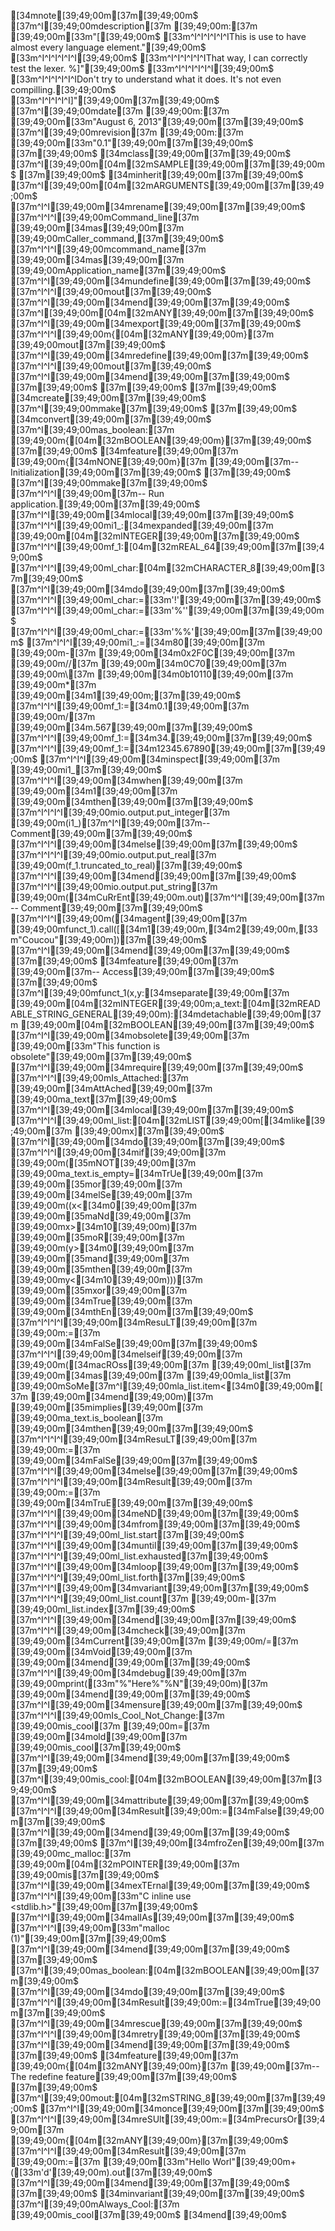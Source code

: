[34mnote[39;49;00m[37m[39;49;00m$
[37m^I[39;49;00mdescription[37m [39;49;00m:[37m [39;49;00m[33m"[[39;49;00m$
[33m^I^I^I^I^I^IThis is use to have almost every language element."[39;49;00m$
[33m^I^I^I^I^I^I[39;49;00m$
[33m^I^I^I^I^I^IThat way, I can correctly test the lexer. %]"[39;49;00m$
[33m^I^I^I^I^I^I[39;49;00m$
[33m^I^I^I^I^I^IDon't try to understand what it does. It's not even compilling.[39;49;00m$
[33m^I^I^I^I^I]"[39;49;00m[37m[39;49;00m$
[37m^I[39;49;00mdate[37m        [39;49;00m:[37m [39;49;00m[33m"August 6, 2013"[39;49;00m[37m[39;49;00m$
[37m^I[39;49;00mrevision[37m    [39;49;00m:[37m [39;49;00m[33m"0.1"[39;49;00m[37m[39;49;00m$
[37m[39;49;00m$
[34mclass[39;49;00m[37m[39;49;00m$
[37m^I[39;49;00m[04m[32mSAMPLE[39;49;00m[37m[39;49;00m$
[37m[39;49;00m$
[34minherit[39;49;00m[37m[39;49;00m$
[37m^I[39;49;00m[04m[32mARGUMENTS[39;49;00m[37m[39;49;00m$
[37m^I^I[39;49;00m[34mrename[39;49;00m[37m[39;49;00m$
[37m^I^I^I[39;49;00mCommand_line[37m [39;49;00m[34mas[39;49;00m[37m [39;49;00mCaller_command,[37m[39;49;00m$
[37m^I^I^I[39;49;00mcommand_name[37m [39;49;00m[34mas[39;49;00m[37m [39;49;00mApplication_name[37m[39;49;00m$
[37m^I^I[39;49;00m[34mundefine[39;49;00m[37m[39;49;00m$
[37m^I^I^I[39;49;00mout[37m[39;49;00m$
[37m^I^I[39;49;00m[34mend[39;49;00m[37m[39;49;00m$
[37m^I[39;49;00m[04m[32mANY[39;49;00m[37m[39;49;00m$
[37m^I^I[39;49;00m[34mexport[39;49;00m[37m[39;49;00m$
[37m^I^I^I[39;49;00m{[04m[32mANY[39;49;00m}[37m [39;49;00mout[37m[39;49;00m$
[37m^I^I[39;49;00m[34mredefine[39;49;00m[37m[39;49;00m$
[37m^I^I^I[39;49;00mout[37m[39;49;00m$
[37m^I^I[39;49;00m[34mend[39;49;00m[37m[39;49;00m$
[37m[39;49;00m$
[37m[39;49;00m$
[37m[39;49;00m$
[34mcreate[39;49;00m[37m[39;49;00m$
[37m^I[39;49;00mmake[37m[39;49;00m$
[37m[39;49;00m$
[34mconvert[39;49;00m[37m[39;49;00m$
[37m^I[39;49;00mas_boolean:[37m [39;49;00m{[04m[32mBOOLEAN[39;49;00m}[37m[39;49;00m$
[37m[39;49;00m$
[34mfeature[39;49;00m[37m [39;49;00m{[34mNONE[39;49;00m}[37m [39;49;00m[37m-- Initialization[39;49;00m[37m[39;49;00m$
[37m[39;49;00m$
[37m^I[39;49;00mmake[37m[39;49;00m$
[37m^I^I^I[39;49;00m[37m-- Run application.[39;49;00m[37m[39;49;00m$
[37m^I^I[39;49;00m[34mlocal[39;49;00m[37m[39;49;00m$
[37m^I^I^I[39;49;00mi1_:[34mexpanded[39;49;00m[37m [39;49;00m[04m[32mINTEGER[39;49;00m[37m[39;49;00m$
[37m^I^I^I[39;49;00mf_1:[04m[32mREAL_64[39;49;00m[37m[39;49;00m$
[37m^I^I^I[39;49;00ml_char:[04m[32mCHARACTER_8[39;49;00m[37m[39;49;00m$
[37m^I^I[39;49;00m[34mdo[39;49;00m[37m[39;49;00m$
[37m^I^I^I[39;49;00ml_char:=[33m'!'[39;49;00m[37m[39;49;00m$
[37m^I^I^I[39;49;00ml_char:=[33m'%''[39;49;00m[37m[39;49;00m$
[37m^I^I^I[39;49;00ml_char:=[33m'%%'[39;49;00m[37m[39;49;00m$
[37m^I^I^I[39;49;00mi1_:=[34m80[39;49;00m[37m [39;49;00m-[37m [39;49;00m[34m0x2F0C[39;49;00m[37m [39;49;00m//[37m [39;49;00m[34m0C70[39;49;00m[37m [39;49;00m\\[37m [39;49;00m[34m0b10110[39;49;00m[37m [39;49;00m*[37m [39;49;00m[34m1[39;49;00m;[37m[39;49;00m$
[37m^I^I^I[39;49;00mf_1:=[34m0.1[39;49;00m[37m [39;49;00m/[37m [39;49;00m[34m.567[39;49;00m[37m[39;49;00m$
[37m^I^I^I[39;49;00mf_1:=[34m34.[39;49;00m[37m[39;49;00m$
[37m^I^I^I[39;49;00mf_1:=[34m12345.67890[39;49;00m[37m[39;49;00m$
[37m^I^I^I[39;49;00m[34minspect[39;49;00m[37m [39;49;00mi1_[37m[39;49;00m$
[37m^I^I^I[39;49;00m[34mwhen[39;49;00m[37m [39;49;00m[34m1[39;49;00m[37m [39;49;00m[34mthen[39;49;00m[37m[39;49;00m$
[37m^I^I^I^I[39;49;00mio.output.put_integer[37m [39;49;00m(i1_)[37m^I^I[39;49;00m[37m-- Comment[39;49;00m[37m[39;49;00m$
[37m^I^I^I[39;49;00m[34melse[39;49;00m[37m[39;49;00m$
[37m^I^I^I^I[39;49;00mio.output.put_real[37m [39;49;00m(f_1.truncated_to_real)[37m[39;49;00m$
[37m^I^I^I[39;49;00m[34mend[39;49;00m[37m[39;49;00m$
[37m^I^I^I[39;49;00mio.output.put_string[37m [39;49;00m([34mCuRrEnt[39;49;00m.out)[37m^I^I[39;49;00m[37m-- Comment[39;49;00m[37m[39;49;00m$
[37m^I^I^I[39;49;00m([34magent[39;49;00m[37m [39;49;00mfunct_1).call([[34m1[39;49;00m,[34m2[39;49;00m,[33m"Coucou"[39;49;00m])[37m[39;49;00m$
[37m^I^I[39;49;00m[34mend[39;49;00m[37m[39;49;00m$
[37m[39;49;00m$
[34mfeature[39;49;00m[37m [39;49;00m[37m-- Access[39;49;00m[37m[39;49;00m$
[37m[39;49;00m$
[37m^I[39;49;00mfunct_1(x,y:[34mseparate[39;49;00m[37m [39;49;00m[04m[32mINTEGER[39;49;00m;a_text:[04m[32mREADABLE_STRING_GENERAL[39;49;00m):[34mdetachable[39;49;00m[37m [39;49;00m[04m[32mBOOLEAN[39;49;00m[37m[39;49;00m$
[37m^I^I[39;49;00m[34mobsolete[39;49;00m[37m [39;49;00m[33m"This function is obsolete"[39;49;00m[37m[39;49;00m$
[37m^I^I[39;49;00m[34mrequire[39;49;00m[37m[39;49;00m$
[37m^I^I^I[39;49;00mIs_Attached:[37m [39;49;00m[34mAttAched[39;49;00m[37m [39;49;00ma_text[37m[39;49;00m$
[37m^I^I[39;49;00m[34mlocal[39;49;00m[37m[39;49;00m$
[37m^I^I^I[39;49;00ml_list:[04m[32mLIST[39;49;00m[[34mlike[39;49;00m[37m [39;49;00mx][37m[39;49;00m$
[37m^I^I[39;49;00m[34mdo[39;49;00m[37m[39;49;00m$
[37m^I^I^I[39;49;00m[34mif[39;49;00m[37m [39;49;00m([35mNOT[39;49;00m[37m [39;49;00ma_text.is_empty=[34mTrUe[39;49;00m[37m [39;49;00m[35mor[39;49;00m[37m [39;49;00m[34melSe[39;49;00m[37m [39;49;00m((x<[34m0[39;49;00m[37m [39;49;00m[35maNd[39;49;00m[37m [39;49;00mx>[34m10[39;49;00m)[37m [39;49;00m[35moR[39;49;00m[37m [39;49;00m(y>[34m0[39;49;00m[37m [39;49;00m[35mand[39;49;00m[37m [39;49;00m[35mthen[39;49;00m[37m [39;49;00my<[34m10[39;49;00m)))[37m [39;49;00m[35mxor[39;49;00m[37m [39;49;00m[34mTrue[39;49;00m[37m [39;49;00m[34mthEn[39;49;00m[37m[39;49;00m$
[37m^I^I^I^I[39;49;00m[34mResuLT[39;49;00m[37m [39;49;00m:=[37m [39;49;00m[34mFalSe[39;49;00m[37m[39;49;00m$
[37m^I^I^I[39;49;00m[34melseif[39;49;00m[37m [39;49;00m([34macROss[39;49;00m[37m [39;49;00ml_list[37m [39;49;00m[34mas[39;49;00m[37m [39;49;00mla_list[37m [39;49;00mSoMe[37m^I[39;49;00mla_list.item<[34m0[39;49;00m[37m [39;49;00m[34mend[39;49;00m)[37m [39;49;00m[35mimplies[39;49;00m[37m [39;49;00ma_text.is_boolean[37m [39;49;00m[34mthen[39;49;00m[37m[39;49;00m$
[37m^I^I^I^I[39;49;00m[34mResuLT[39;49;00m[37m [39;49;00m:=[37m [39;49;00m[34mFalSe[39;49;00m[37m[39;49;00m$
[37m^I^I^I[39;49;00m[34melse[39;49;00m[37m[39;49;00m$
[37m^I^I^I^I[39;49;00m[34mResult[39;49;00m[37m [39;49;00m:=[37m [39;49;00m[34mTruE[39;49;00m[37m[39;49;00m$
[37m^I^I^I[39;49;00m[34meND[39;49;00m[37m[39;49;00m$
[37m^I^I^I[39;49;00m[34mfrom[39;49;00m[37m[39;49;00m$
[37m^I^I^I^I[39;49;00ml_list.start[37m[39;49;00m$
[37m^I^I^I[39;49;00m[34muntil[39;49;00m[37m[39;49;00m$
[37m^I^I^I^I[39;49;00ml_list.exhausted[37m[39;49;00m$
[37m^I^I^I[39;49;00m[34mloop[39;49;00m[37m[39;49;00m$
[37m^I^I^I^I[39;49;00ml_list.forth[37m[39;49;00m$
[37m^I^I^I[39;49;00m[34mvariant[39;49;00m[37m[39;49;00m$
[37m^I^I^I^I[39;49;00ml_list.count[37m [39;49;00m-[37m [39;49;00ml_list.index[37m[39;49;00m$
[37m^I^I^I[39;49;00m[34mend[39;49;00m[37m[39;49;00m$
[37m^I^I^I[39;49;00m[34mcheck[39;49;00m[37m [39;49;00m[34mCurrent[39;49;00m[37m [39;49;00m/=[37m [39;49;00m[34mVoid[39;49;00m[37m [39;49;00m[34mend[39;49;00m[37m[39;49;00m$
[37m^I^I^I[39;49;00m[34mdebug[39;49;00m[37m [39;49;00mprint([33m"%"Here%"%N"[39;49;00m)[37m [39;49;00m[34mend[39;49;00m[37m[39;49;00m$
[37m^I^I[39;49;00m[34mensure[39;49;00m[37m[39;49;00m$
[37m^I^I^I[39;49;00mIs_Cool_Not_Change:[37m [39;49;00mis_cool[37m [39;49;00m=[37m [39;49;00m[34mold[39;49;00m[37m [39;49;00mis_cool[37m[39;49;00m$
[37m^I^I[39;49;00m[34mend[39;49;00m[37m[39;49;00m$
[37m[39;49;00m$
[37m^I[39;49;00mis_cool:[04m[32mBOOLEAN[39;49;00m[37m[39;49;00m$
[37m^I^I[39;49;00m[34mattribute[39;49;00m[37m[39;49;00m$
[37m^I^I^I[39;49;00m[34mResult[39;49;00m:=[34mFalse[39;49;00m[37m[39;49;00m$
[37m^I^I[39;49;00m[34mend[39;49;00m[37m[39;49;00m$
[37m[39;49;00m$
[37m^I[39;49;00m[34mfroZen[39;49;00m[37m [39;49;00mc_malloc:[37m [39;49;00m[04m[32mPOINTER[39;49;00m[37m [39;49;00mis[37m[39;49;00m$
[37m^I^I[39;49;00m[34mexTErnal[39;49;00m[37m[39;49;00m$
[37m^I^I^I[39;49;00m[33m"C inline use <stdlib.h>"[39;49;00m[37m[39;49;00m$
[37m^I^I[39;49;00m[34malIAs[39;49;00m[37m[39;49;00m$
[37m^I^I^I[39;49;00m[33m"malloc (1)"[39;49;00m[37m[39;49;00m$
[37m^I^I[39;49;00m[34mend[39;49;00m[37m[39;49;00m$
[37m[39;49;00m$
[37m^I[39;49;00mas_boolean:[04m[32mBOOLEAN[39;49;00m[37m[39;49;00m$
[37m^I^I[39;49;00m[34mdo[39;49;00m[37m[39;49;00m$
[37m^I^I^I[39;49;00m[34mResult[39;49;00m:=[34mTrue[39;49;00m[37m[39;49;00m$
[37m^I^I[39;49;00m[34mrescue[39;49;00m[37m[39;49;00m$
[37m^I^I^I[39;49;00m[34mretry[39;49;00m[37m[39;49;00m$
[37m^I^I[39;49;00m[34mend[39;49;00m[37m[39;49;00m$
[37m[39;49;00m$
[34mfeature[39;49;00m[37m [39;49;00m{[04m[32mANY[39;49;00m}[37m [39;49;00m[37m-- The redefine feature[39;49;00m[37m[39;49;00m$
[37m[39;49;00m$
[37m^I[39;49;00mout:[04m[32mSTRING_8[39;49;00m[37m[39;49;00m$
[37m^I^I[39;49;00m[34monce[39;49;00m[37m[39;49;00m$
[37m^I^I^I[39;49;00m[34mreSUlt[39;49;00m:=[34mPrecursOr[39;49;00m[37m [39;49;00m{[04m[32mANY[39;49;00m}[37m[39;49;00m$
[37m^I^I^I[39;49;00m[34mResult[39;49;00m[37m [39;49;00m:=[37m [39;49;00m[33m"Hello Worl"[39;49;00m+([33m'd'[39;49;00m).out[37m[39;49;00m$
[37m^I^I[39;49;00m[34mend[39;49;00m[37m[39;49;00m$
[37m[39;49;00m$
[34minvariant[39;49;00m[37m[39;49;00m$
[37m^I[39;49;00mAlways_Cool:[37m [39;49;00mis_cool[37m[39;49;00m$
[34mend[39;49;00m$
